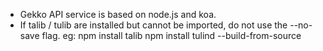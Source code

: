 - Gekko API service is based on node.js and koa.
- If talib / tulib are installed but cannot be imported, do not use the --no-save flag.
    eg: npm install talib
        npm install tulind --build-from-source
